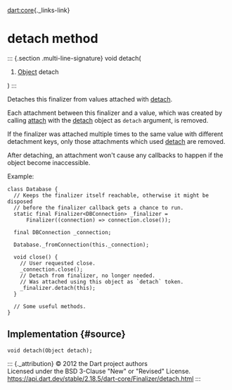 [dart:core](../../dart-core/dart-core-library){._links-link}

detach method
=============

::: {.section .multi-line-signature}
void detach(

1.  [Object](../object-class) detach

)
:::

Detaches this finalizer from values attached with [detach](detach).

Each attachment between this finalizer and a value, which was created by
calling [attach](attach) with the [detach](detach) object as `detach`
argument, is removed.

If the finalizer was attached multiple times to the same value with
different detachment keys, only those attachments which used
[detach](detach) are removed.

After detaching, an attachment won\'t cause any callbacks to happen if
the object become inaccessible.

Example:

``` {.language-dart data-language="dart"}
class Database {
  // Keeps the finalizer itself reachable, otherwise it might be disposed
  // before the finalizer callback gets a chance to run.
  static final Finalizer<DBConnection> _finalizer =
      Finalizer((connection) => connection.close());

  final DBConnection _connection;

  Database._fromConnection(this._connection);

  void close() {
    // User requested close.
    _connection.close();
    // Detach from finalizer, no longer needed.
    // Was attached using this object as `detach` token.
    _finalizer.detach(this);
  }

  // Some useful methods.
}
```

Implementation {#source}
--------------

``` {.language-dart data-language="dart"}
void detach(Object detach);
```

::: {._attribution}
© 2012 the Dart project authors\
Licensed under the BSD 3-Clause \"New\" or \"Revised\" License.\
<https://api.dart.dev/stable/2.18.5/dart-core/Finalizer/detach.html>
:::
